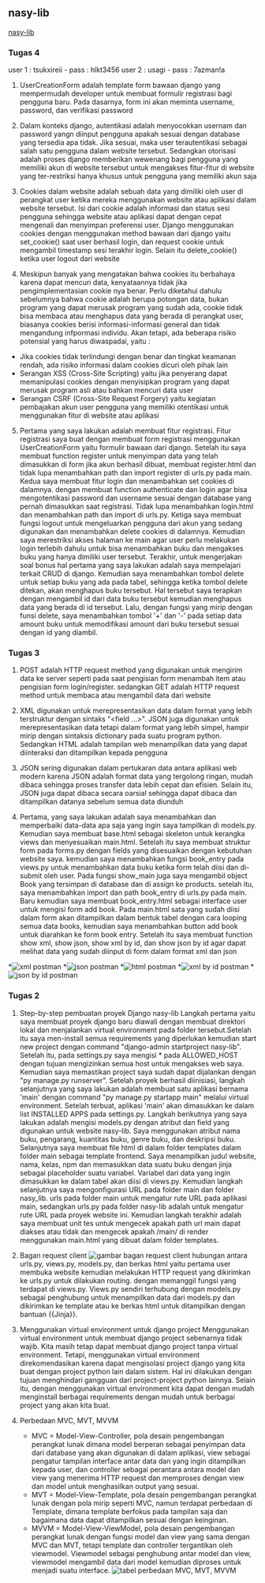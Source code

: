 ## nasy-lib
[nasy-lib](https://nasy-lib.adaptable.app/main/)
### Tugas 4
user 1 : tsukxireii - pass : hlkt3456
user 2 : usagi - pass : 7azman!a
1. UserCreationForm adalah template form bawaan django yang mempermudah developer untuk membuat formulir registrasi bagi pengguna baru. Pada dasarnya, form ini akan meminta username, password, dan verifikasi password

2. Dalam konteks django, autentikasi adalah menyocokkan usernam dan password yangn diinput pengguna apakah sesuai dengan database yang tersedia apa tidak. Jika sesuai, maka user terautentikasi sebagai salah satu pengguna dalam website tersebut. Sedangkan otorisasi adalah proses django memberikan wewenang bagi pengguna yang memiliki akun di website tersebut untuk mengakses fitur-fitur di website yang ter-restriksi hanya khusus untuk pengguna yang memiliki akun saja

3. Cookies dalam website adalah sebuah data yang dimiliki oleh user di perangkat user ketika mereka menggunakan website atau aplikasi dalam website tersebut. Isi dari cookie adalah informasi dan status sesi pengguna sehingga website atau aplikasi dapat dengan cepat mengenali dan menyimpan preferensi user. Django menggunakan cookies dengan menggunakan method bawaan dari django yaitu set_cookie() saat user berhasil login, dan request cookie untuk mengambil timestamp sesi terakhir login. Selain itu delete_cookie() ketika user logout dari website

4. Meskipun banyak yang mengatakan bahwa cookies itu berbahaya karena dapat mencuri data, kenyataannya tidak jika pengimplementasian cookie nya benar. Perlu diketahui dahulu sebelumnya bahwa cookie adalah berupa potongan data, bukan program yang dapat merusak program yang sudah ada, cookie tidak bisa membaca atau menghapus data yang berada di perangkat user, biasanya cookies berisi informasi-informasi general dan tidak mengandung infpormasi individu. 
Akan tetapi, ada beberapa risiko potensial yang harus diwaspadai, yaitu :
* Jika cookies tidak terlindungi dengan benar dan tingkat keamanan rendah, ada risiko informasi dalam cookies dicuri oleh pihak lain
* Serangan XSS (Cross-Site Scripting) yaitu jika penyerang dapat memanipulasi cookies dengan menyisipkan program yang dapat merusak program asli atau bahkan mencuri data user
* Serangan CSRF (Cross-Site Request Forgery) yaitu kegiatan pembajakan akun user pengguna yang memiliki otentikasi untuk menggunakan fitur di website atau aplikasi

5. Pertama yang saya lakukan adalah membuat fitur registrasi. Fitur registrasi saya buat dengan membuat form registrasi menggunakan UserCreationForm yaitu formulir bawaan dari django. Setelah itu saya membuat function register untuk menyimpan data yang telah dimasukkan di form jika akun berhasil dibuat, membuat register.html dan tidak lupa menambahkan path dan import register di urls.py pada main. Kedua saya membuat fitur login dan menambahkan set cookies di dalamnya. dengan membuat function authenticate dan login agar bisa mengotentikasi password dan username sesuai dengan database yang pernah dimasukkan saat registrasi. Tidak lupa menambahkan login.html dan menambahkan path dan import di urls.py. Ketiga saya membuat fungsi logout untuk mengeluarkan pengguna dari akun yang sedang digunakan dan menambahkan delete cookies di dalamnya. Kemudian saya merestriksi akses halaman ke main agar user perlu melakukan login terlebih dahulu untuk bisa menambahkan buku dan mengakses buku yang hanya dimiliki user tersebut. Terakhir, untuk mengerjakan soal bonus hal pertama yang saya lakukan adalah saya mempelajari terkait CRUD di django. Kemudian saya menambahkan tombol delete untuk setiap buku yang ada pada tabel, sehingga ketika tombol delete ditekan, akan menghapus buku tersebut. Hal tersebut saya terapkan dengan mengambil id dari data buku tersebut kemudian menghapus data yang berada di id tersebut. Lalu, dengan fungsi yang mirip dengan funsi delete, saya menambahkan tombol '+' dan '-' pada setiap data amount buku untuk memodifikasi amount dari buku tersebut sesuai dengan id yang diambil.

### Tugas 3
1. POST adalah HTTP request method yang digunakan untuk mengirim data ke server seperti pada saat pengisian form menambah item atau pengisian form login/register. sedangkan GET adalah HTTP request method untuk membaca atau mengambil data dari website

2. XML digunakan untuk merepresentasikan data dalam format yang lebih terstruktur dengan sintaks "<field ...></field>". JSON juga digunakan untuk merepresentasikan data tetapi dalam format yang lebih simpel, hampir mirip dengan sintaksis dictionary pada suatu program python. Sedangkan HTML adalah tampilan web menampilkan data yang dapat diinteraksi dan ditampilkan kepada pengguna

3. JSON sering digunakan dalam pertukaran data antara aplikasi web modern karena JSON adalah format data yang tergolong ringan, mudah dibaca sehingga proses transfer data lebih cepat dan efisien. Selain itu, JSON juga dapat dibaca secara oarsial sehingga dapat dibaca dan ditampilkan datanya sebelum semua data diunduh

4. Pertama, yang saya lakukan adalah saya menambahkan dan memperbaiki data-data apa saja yang ingin saya tampilkan di models.py. Kemudian saya membuat base.html sebagai skeleton untuk kerangka views dan menyesuaikan main.html. Setelah itu saya membuat struktur form pada forms.py dengan fields yang disesuaikan dengan kebutuhan website saya. kemudian saya menambahkan fungsi book_entry pada views.py untuk menambahkan data buku ketika form telah diisi dan di-submit oleh user. Pada fungsi show_main juga saya mengambil object Book yang tersimpan di database dan di assign ke products. setelah itu, saya menambahkan import dan path book_entry di urls.py pada main. Baru kemudian saya membuat book_entry.html sebagai interface user untuk mengisi form add book. Pada main.html sata yang sudah diisi dalam form akan ditampilkan dalam bentuk tabel dengan cara looping semua data books, kemudian saya menambahkan button add book untuk diarahkan ke form book entry. Setelah itu saya membuat function show xml, show json, show xml by id, dan show json by id agar dapat melihat data yang sudah diinput di form dalam format xml dan json

*![xml postman](<xml_postman.png>)
*![json postman](<json_postman.png>)
*![html postman](<html_postman.png>)
*![xml by id postman](<xmlbyid_postman.png>)
*![json by id postman](<jsonbyid_postman.png>)
<br />

### Tugas 2
1. Step-by-step pembuatan proyek Django nasy-lib
Langkah pertama yaitu saya membuat proyek django baru diawali dengan membuat direktori lokal dan menjalankan virtual environment pada folder tersebut.Setelah itu saya men-install semua requirements yang diperlukan kemudian start new project dengan command "django-admin startproject nasy-lib". Setelah itu, pada settings.py saya mengisi * pada ALLOWED_HOST dengan tujuan mengizinkan semua host untuk mengakses web saya. Kemudian saya memastikan project saya sudah dapat dijalankan dengan "py manage.py runserver".
Setelah proyek berhasil diinisiasi, langkah selanjutnya yang saya lakukan adalah membuat satu aplikasi bernama 'main' dengan command "py manage.py startapp main" melalui virtual environment. Setelah terbuat, aplikasi 'main' akan dimasukkan ke dalam list INSTALLED APPS pada settings.py.
Langkah berikutnya yang saya lakukan adalah mengisi models.py dengan atribut dan field yang digunakan untuk website nasy-lib. Saya menggunakan atribut nama buku, pengarang, kuantitas buku, genre buku, dan deskripsi buku.
Selanjutnya saya membuat file html di dalam folder templates dalam folder main sebagai template frontend. Saya menampilkan judul website, nama, kelas, npm dan memasukkan data suatu buku dengan jinja sebagai placeholder suatu variabel. Variabel dari data yang ingin dimasukkan ke dalam tabel akan diisi di views.py. 
Kemudian langkah selanjutnya saya mengonfigurasi URL pada folder main dan folder nasy_lib. urls pada folder main untuk mengatur rute URL pada aplikasi main, sedangkan urls.py pada folder nasy-lib adalah untuk mengatur rute URL pada proyek website ini.
Kemudian langkah terakhir adalah saya membuat unit tes untuk mengecek apakah path url main dapat diakses atau tidak dan mengecek apakah /main/ di render menggunakan main.html yang dibuat dalam folder templates.

2. Bagan request client
![gambar bagan request client](<bagan.png>)
hubungan antara urls.py, views.py, models.py, dan berkas html yaitu pertama user membuka website kemudian melakukan HTTP request yang dikirimkan ke urls.py untuk dilakukan routing. dengan memanggil fungsi yang terdapat di views.py. Views.py sendiri terhubung dengan models.py sebagai penghubung untuk menampilkan data dari models.py dan dikirimkan ke template atau ke berkas html untuk ditampilkan dengan bantuan {{Jinja}}.

3. Menggunakan virtual environment untuk django project
Menggunakan virtual environment untuk membuat django project sebenarnya tidak wajib. Kita masih tetap dapat membuat django project tanpa virtual environment. Tetapi, menggunakan virtual environment direkomendasikan karena dapat mengisolasi project django yang kita buat dengan project python lain dalam sistem. Hal ini dilakukan dengan tujuan menghindari gangguan  dari project-project python lainnya. Selain itu, dengan menggunakan virtual environment kita dapat dengan mudah menginstall berbagai requirements dengan mudah untuk berbagai project yang akan kita buat.

4. Perbedaan MVC, MVT, MVVM
    * MVC = Model-View-Controller, pola desain pengembangan perangkat lunak dimana model berperan sebagai penyimpan data dari database yang akan digunakan di dalam aplikasi, view sebagai pengatur tampilan interface antar data dan yang ingin ditampilkan kepada user, dan controller sebagai perantara antara model dan view yang menerima HTTP request dan memproses dengan view dan model untuk menghasilkan output yang sesuai.
    * MVT = Model-View-Template, pola desain pengembangan perangkat lunak dengan pola mirip seperti MVC, namun terdapat perbedaan di Template, dimana template berfokus pada tampilan saja dan bagaimana data dapat ditampilkan sesuai dengan keinginan. 
    * MVVM = Model-View-ViewModel, pola desain pengembangan perangkat lunak dengan fungsi model dan view yang sama dengan MVC dan MVT, tetapi template dan controller tergantikan oleh viewmodel. Viewmodel sebagai penghubung antar model dan view, viewmodel mengambil data dari model kemudian diproses untuk menjadi suatu interface.
![tabel perbedaan MVC, MVT, MVVM](<tabel.png>)
